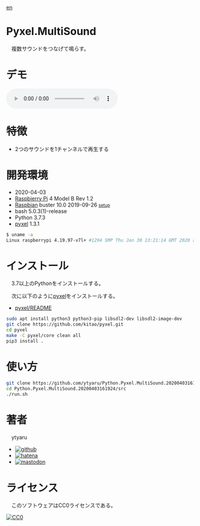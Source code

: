 [en](./README.md)

# Pyxel.MultiSound

　複数サウンドをつなげて鳴らす。

# デモ

<audio preload="metadata" controls>
  <source src="https://raw.githubusercontent.com/ytyaru/Python.Pyxel.MultiSound.20200403161924/master/doc/demo.mp3" type="audio/mp3">
  <source src="https://raw.githubusercontent.com/ytyaru/Python.Pyxel.MultiSound.20200403161924/master/doc/demo.ogg" type="audio/ogg">
  <source src="https://raw.githubusercontent.com/ytyaru/Python.Pyxel.MultiSound.20200403161924/master/doc/demo.flac" type="audio/flac">
  <source src="https://raw.githubusercontent.com/ytyaru/Python.Pyxel.MultiSound.20200403161924/master/doc/demo.wav" type="audio/wav">
  ※現在の環境は音声再生に対応していません
</audio>

# 特徴

* 2つのサウンドを1チャンネルで再生する

# 開発環境

* <time datetime="2020-04-03T16:19:15+0900">2020-04-03</time>
* [Raspbierry Pi](https://ja.wikipedia.org/wiki/Raspberry_Pi) 4 Model B Rev 1.2
* [Raspbian](https://ja.wikipedia.org/wiki/Raspbian) buster 10.0 2019-09-26 <small>[setup](http://ytyaru.hatenablog.com/entry/2019/12/25/222222)</small>
* bash 5.0.3(1)-release
* Python 3.7.3
* [pyxel][] 1.3.1

[pyxel]:https://github.com/kitao/pyxel

```sh
$ uname -a
Linux raspberrypi 4.19.97-v7l+ #1294 SMP Thu Jan 30 13:21:14 GMT 2020 armv7l GNU/Linux
```

# インストール

　3.7以上のPythonをインストールする。

　次に以下のように[pyxel][]をインストールする。

* [pyxel/README](https://github.com/kitao/pyxel/blob/master/README.ja.md#%E3%82%A4%E3%83%B3%E3%82%B9%E3%83%88%E3%83%BC%E3%83%AB%E6%96%B9%E6%B3%95)

```sh
sudo apt install python3 python3-pip libsdl2-dev libsdl2-image-dev
git clone https://github.com/kitao/pyxel.git
cd pyxel
make -C pyxel/core clean all
pip3 install .
```

# 使い方

```sh
git clone https://github.com/ytyaru/Python.Pyxel.MultiSound.20200403161924
cd Python.Pyxel.MultiSound.20200403161924/src
./run.sh
```

# 著者

　ytyaru

* [![github](http://www.google.com/s2/favicons?domain=github.com)](https://github.com/ytyaru "github")
* [![hatena](http://www.google.com/s2/favicons?domain=www.hatena.ne.jp)](http://ytyaru.hatenablog.com/ytyaru "hatena")
* [![mastodon](http://www.google.com/s2/favicons?domain=mstdn.jp)](https://mstdn.jp/web/accounts/233143 "mastdon")

# ライセンス

　このソフトウェアはCC0ライセンスである。

[![CC0](http://i.creativecommons.org/p/zero/1.0/88x31.png "CC0")](http://creativecommons.org/publicdomain/zero/1.0/deed.ja)

